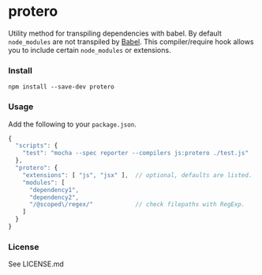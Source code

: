 # protero

Utility method for transpiling dependencies with babel. By default `node_modules` are not transpiled by [Babel](https://babeljs.io/). This compiler/require hook allows you to include certain `node_modules` or extensions.

### Install

```
npm install --save-dev protero
```

### Usage

Add the following to your `package.json`.

```js
{
  "scripts": {
    "test": "mocha --spec reporter --compilers js:protero ./test.js"
  },
  "protero": {
    "extensions": [ "js", "jsx" ],  // optional, defaults are listed.
    "modules": [
      "dependency1",
      "dependency2",
      "/@scoped\/regex/"            // check filepaths with RegExp.
    ]
  }
}
```

### License

See LICENSE.md
